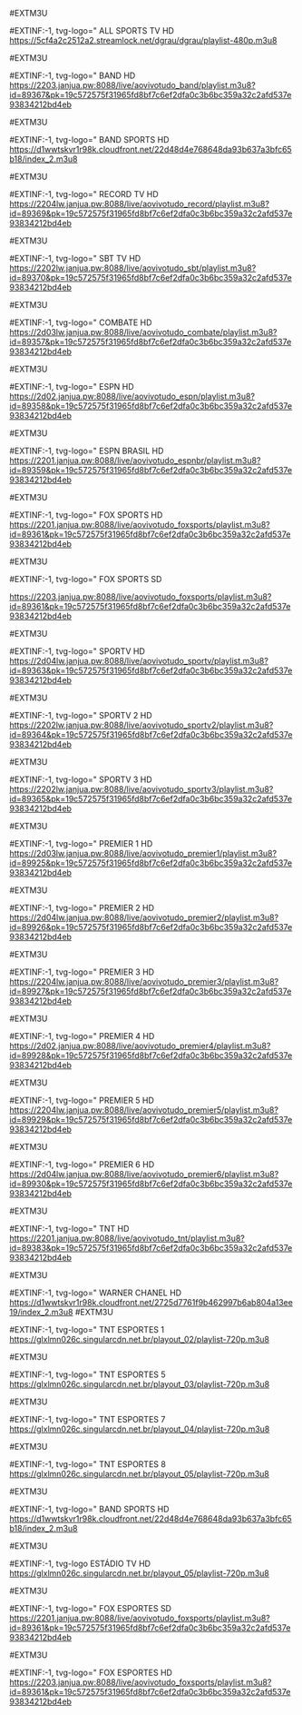 #EXTM3U

#EXTINF:-1, tvg-logo="
ALL SPORTS TV HD
https://5cf4a2c2512a2.streamlock.net/dgrau/dgrau/playlist-480p.m3u8

#EXTM3U

#EXTINF:-1, tvg-logo="
BAND HD 
https://2203.janjua.pw:8088/live/aovivotudo_band/playlist.m3u8?id=89367&pk=19c572575f31965fd8bf7c6ef2dfa0c3b6bc359a32c2afd537e93834212bd4eb

#EXTM3U

#EXTINF:-1, tvg-logo="
BAND SPORTS HD 
https://d1wwtskvr1r98k.cloudfront.net/22d48d4e768648da93b637a3bfc65b18/index_2.m3u8

#EXTM3U

#EXTINF:-1, tvg-logo="
RECORD TV HD
https://2204lw.janjua.pw:8088/live/aovivotudo_record/playlist.m3u8?id=89369&pk=19c572575f31965fd8bf7c6ef2dfa0c3b6bc359a32c2afd537e93834212bd4eb

#EXTM3U

#EXTINF:-1, tvg-logo="
SBT TV HD
https://2202lw.janjua.pw:8088/live/aovivotudo_sbt/playlist.m3u8?id=89370&pk=19c572575f31965fd8bf7c6ef2dfa0c3b6bc359a32c2afd537e93834212bd4eb

#EXTM3U

#EXTINF:-1, tvg-logo="
COMBATE HD
https://2d03lw.janjua.pw:8088/live/aovivotudo_combate/playlist.m3u8?id=89357&pk=19c572575f31965fd8bf7c6ef2dfa0c3b6bc359a32c2afd537e93834212bd4eb


#EXTM3U

#EXTINF:-1, tvg-logo="
ESPN HD 
https://2d02.janjua.pw:8088/live/aovivotudo_espn/playlist.m3u8?id=89358&pk=19c572575f31965fd8bf7c6ef2dfa0c3b6bc359a32c2afd537e93834212bd4eb

#EXTM3U

#EXTINF:-1, tvg-logo="
ESPN BRASIL HD 
https://2201.janjua.pw:8088/live/aovivotudo_espnbr/playlist.m3u8?id=89359&pk=19c572575f31965fd8bf7c6ef2dfa0c3b6bc359a32c2afd537e93834212bd4eb

#EXTM3U

#EXTINF:-1, tvg-logo="
FOX SPORTS HD 
https://2201.janjua.pw:8088/live/aovivotudo_foxsports/playlist.m3u8?id=89361&pk=19c572575f31965fd8bf7c6ef2dfa0c3b6bc359a32c2afd537e93834212bd4eb

#EXTM3U

#EXTINF:-1, tvg-logo="
FOX SPORTS SD 

https://2203.janjua.pw:8088/live/aovivotudo_foxsports/playlist.m3u8?id=89361&pk=19c572575f31965fd8bf7c6ef2dfa0c3b6bc359a32c2afd537e93834212bd4eb

#EXTM3U

#EXTINF:-1, tvg-logo="
SPORTV HD
https://2d04lw.janjua.pw:8088/live/aovivotudo_sportv/playlist.m3u8?id=89363&pk=19c572575f31965fd8bf7c6ef2dfa0c3b6bc359a32c2afd537e93834212bd4eb

#EXTM3U

#EXTINF:-1, tvg-logo="
SPORTV 2 HD
https://2202lw.janjua.pw:8088/live/aovivotudo_sportv2/playlist.m3u8?id=89364&pk=19c572575f31965fd8bf7c6ef2dfa0c3b6bc359a32c2afd537e93834212bd4eb

#EXTM3U

#EXTINF:-1, tvg-logo="
SPORTV 3 HD
https://2202lw.janjua.pw:8088/live/aovivotudo_sportv3/playlist.m3u8?id=89365&pk=19c572575f31965fd8bf7c6ef2dfa0c3b6bc359a32c2afd537e93834212bd4eb

#EXTM3U

#EXTINF:-1, tvg-logo="
PREMIER 1 HD
https://2d03lw.janjua.pw:8088/live/aovivotudo_premier1/playlist.m3u8?id=89925&pk=19c572575f31965fd8bf7c6ef2dfa0c3b6bc359a32c2afd537e93834212bd4eb

#EXTM3U

#EXTINF:-1, tvg-logo="
PREMIER 2 HD
https://2d04lw.janjua.pw:8088/live/aovivotudo_premier2/playlist.m3u8?id=89926&pk=19c572575f31965fd8bf7c6ef2dfa0c3b6bc359a32c2afd537e93834212bd4eb

#EXTM3U

#EXTINF:-1, tvg-logo="
PREMIER 3 HD
https://2204lw.janjua.pw:8088/live/aovivotudo_premier3/playlist.m3u8?id=89927&pk=19c572575f31965fd8bf7c6ef2dfa0c3b6bc359a32c2afd537e93834212bd4eb

#EXTM3U

#EXTINF:-1, tvg-logo="
PREMIER 4 HD 
https://2d02.janjua.pw:8088/live/aovivotudo_premier4/playlist.m3u8?id=89928&pk=19c572575f31965fd8bf7c6ef2dfa0c3b6bc359a32c2afd537e93834212bd4eb

#EXTM3U

#EXTINF:-1, tvg-logo="
PREMIER 5 HD 
https://2204lw.janjua.pw:8088/live/aovivotudo_premier5/playlist.m3u8?id=89929&pk=19c572575f31965fd8bf7c6ef2dfa0c3b6bc359a32c2afd537e93834212bd4eb

#EXTM3U

#EXTINF:-1, tvg-logo="
PREMIER 6 HD 
https://2d04lw.janjua.pw:8088/live/aovivotudo_premier6/playlist.m3u8?id=89930&pk=19c572575f31965fd8bf7c6ef2dfa0c3b6bc359a32c2afd537e93834212bd4eb

#EXTM3U

#EXTINF:-1, tvg-logo="
TNT HD 
https://2201.janjua.pw:8088/live/aovivotudo_tnt/playlist.m3u8?id=89383&pk=19c572575f31965fd8bf7c6ef2dfa0c3b6bc359a32c2afd537e93834212bd4eb

#EXTM3U

#EXTINF:-1, tvg-logo="
WARNER CHANEL HD
https://d1wwtskvr1r98k.cloudfront.net/2725d7761f9b462997b6ab804a13ee19/index_2.m3u8
#EXTM3U

#EXTINF:-1, tvg-logo=" 
TNT ESPORTES 1
https://glxlmn026c.singularcdn.net.br/playout_02/playlist-720p.m3u8

#EXTM3U

#EXTINF:-1, tvg-logo=" 
TNT ESPORTES 5
https://glxlmn026c.singularcdn.net.br/playout_03/playlist-720p.m3u8

#EXTM3U

#EXTINF:-1, tvg-logo="
TNT ESPORTES 7
https://glxlmn026c.singularcdn.net.br/playout_04/playlist-720p.m3u8

#EXTM3U

#EXTINF:-1, tvg-logo="
TNT ESPORTES 8
https://glxlmn026c.singularcdn.net.br/playout_05/playlist-720p.m3u8

#EXTM3U

#EXTINF:-1, tvg-logo="
BAND SPORTS HD 
https://d1wwtskvr1r98k.cloudfront.net/22d48d4e768648da93b637a3bfc65b18/index_2.m3u8

#EXTM3U

#EXTINF:-1, tvg-logo
ESTÁDIO TV HD
https://glxlmn026c.singularcdn.net.br/playout_05/playlist-720p.m3u8

#EXTM3U

#EXTINF:-1, tvg-logo=" 
FOX ESPORTES SD 
https://2201.janjua.pw:8088/live/aovivotudo_foxsports/playlist.m3u8?id=89361&pk=19c572575f31965fd8bf7c6ef2dfa0c3b6bc359a32c2afd537e93834212bd4eb


#EXTM3U

#EXTINF:-1, tvg-logo=" 
FOX ESPORTES HD 
https://2203.janjua.pw:8088/live/aovivotudo_foxsports/playlist.m3u8?id=89361&pk=19c572575f31965fd8bf7c6ef2dfa0c3b6bc359a32c2afd537e93834212bd4eb
